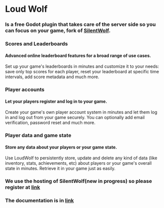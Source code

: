 # Loud Wolf
### Is a free Godot plugin that takes care of the server side so you can focus on your game, fork of [SilentWolf](https://silentwolf.com/).


### Scores and Leaderboards
#### Advanced online leaderboard features for a broad range of use cases.
Set up your game's leaderboards in minutes and customize it to your needs: save only top scores for each player, reset your leaderboard at specific time intervals, add score metadata and much more.

### Player accounts
#### Let your players register and log in to your game.
Create your game's own player account system in minutes and let them log in and log out from your game securely.
You can optionally add email verification, password reset and much more.

### Player data and game state
#### Store any data about your players or your game state.
Use LoudWolf to persistently store, update and delete any kind of data (like inventory, stats, achievements, etc) about players or your game's overall state in minutes. Retrieve it in your game just as easily.

### We use the hosting of SilentWolf(new in progress) so please register at [link](http://silentwolf.com/auth)
### The documentation is in [link](https://loudwolf.angelator312.top/docs)
